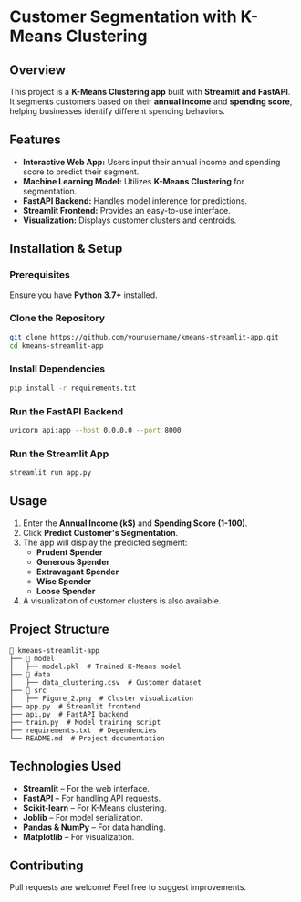 
# Customer Segmentation with K-Means Clustering

## Overview

This project is a **K-Means Clustering app** built with **Streamlit and FastAPI**. It segments customers based on their **annual income** and **spending score**, helping businesses identify different spending behaviors.

## Features

- **Interactive Web App:** Users input their annual income and spending score to predict their segment.
- **Machine Learning Model:** Utilizes **K-Means Clustering** for segmentation.
- **FastAPI Backend:** Handles model inference for predictions.
- **Streamlit Frontend:** Provides an easy-to-use interface.
- **Visualization:** Displays customer clusters and centroids.

## Installation & Setup

### Prerequisites

Ensure you have **Python 3.7+** installed.

### Clone the Repository

```bash
git clone https://github.com/yourusername/kmeans-streamlit-app.git
cd kmeans-streamlit-app
```

### Install Dependencies

```bash
pip install -r requirements.txt
```

### Run the FastAPI Backend

```bash
uvicorn api:app --host 0.0.0.0 --port 8000
```

### Run the Streamlit App

```bash
streamlit run app.py
```

## Usage

1. Enter the **Annual Income (k\$)** and **Spending Score (1-100)**.
2. Click **Predict Customer's Segmentation**.
3. The app will display the predicted segment:
   - **Prudent Spender**
   - **Generous Spender**
   - **Extravagant Spender**
   - **Wise Spender**
   - **Loose Spender**
4. A visualization of customer clusters is also available.

## Project Structure

```
📂 kmeans-streamlit-app
├── 📂 model
│   ├── model.pkl  # Trained K-Means model
├── 📂 data
│   ├── data_clustering.csv  # Customer dataset
├── 📂 src
│   ├── Figure_2.png  # Cluster visualization
├── app.py  # Streamlit frontend
├── api.py  # FastAPI backend
├── train.py  # Model training script
├── requirements.txt  # Dependencies
└── README.md  # Project documentation
```

## Technologies Used

- **Streamlit** – For the web interface.
- **FastAPI** – For handling API requests.
- **Scikit-learn** – For K-Means clustering.
- **Joblib** – For model serialization.
- **Pandas & NumPy** – For data handling.
- **Matplotlib** – For visualization.

## Contributing

Pull requests are welcome! Feel free to suggest improvements.


